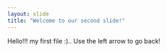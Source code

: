 ```yaml
---
layout: slide
title: "Welcome to our second slide!"
---
```

Hello!!! my first file :)..
Use the left arrow to go back!

